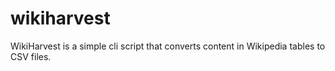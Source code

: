 # wikiharvest
WikiHarvest is a simple cli script that converts content in Wikipedia tables to CSV files.
